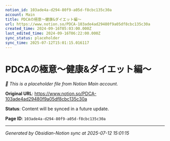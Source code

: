 ```yaml
---
notion_id: 103ade4a-d294-80f9-a05d-f8cbc135c30a
account: Main
title: PDCAの極意〜健康&ダイエット編〜
url: https://www.notion.so/PDCA-103ade4ad29480f9a05df8cbc135c30a
created_time: 2024-09-16T05:03:00.000Z
last_edited_time: 2024-09-16T06:22:00.000Z
sync_status: placeholder
sync_time: 2025-07-12T15:01:15.016117
---
```


# PDCAの極意〜健康&ダイエット編〜

*🔄 This is a placeholder file from Notion Main account.*

**Original URL**: https://www.notion.so/PDCA-103ade4ad29480f9a05df8cbc135c30a

**Status**: Content will be synced in a future update.

**Page ID**: `103ade4a-d294-80f9-a05d-f8cbc135c30a`

---

*Generated by Obsidian-Notion sync at 2025-07-12 15:01:15*
